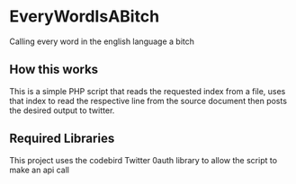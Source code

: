 # EveryWordIsABitch
Calling every word in the english language a bitch

## How this works
This is a simple PHP script that reads the requested index from a file,
uses that index to read the respective line from the source document then posts
the desired output to twitter.

## Required Libraries
This project uses the codebird Twitter 0auth library to allow the script to
make an api call
